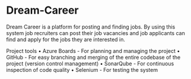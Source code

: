 # Dream-Career
Dream Career is a platform for posting and finding jobs. By using this system job recruiters can post their job vacancies and job applicants can find and apply for the jobs they are interested in.

Project tools
• Azure Boards - For planning and managing the project
• GitHub - For easy branching and merging of the entire codebase of the project (version control management)
• SonarQube - For continuous inspection of code quality
• Selenium - For testing the system
